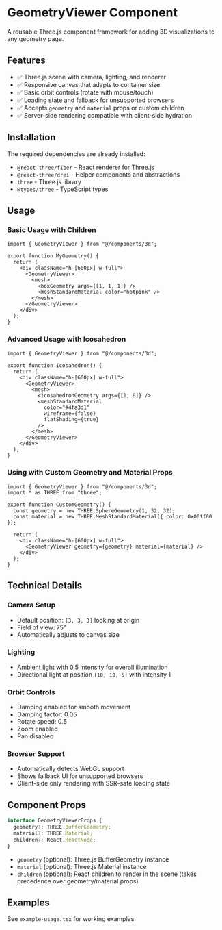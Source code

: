 # GeometryViewer Component

A reusable Three.js component framework for adding 3D visualizations to any geometry page.

## Features

- ✅ Three.js scene with camera, lighting, and renderer
- ✅ Responsive canvas that adapts to container size
- ✅ Basic orbit controls (rotate with mouse/touch)
- ✅ Loading state and fallback for unsupported browsers
- ✅ Accepts `geometry` and `material` props or custom children
- ✅ Server-side rendering compatible with client-side hydration

## Installation

The required dependencies are already installed:
- `@react-three/fiber` - React renderer for Three.js
- `@react-three/drei` - Helper components and abstractions
- `three` - Three.js library
- `@types/three` - TypeScript types

## Usage

### Basic Usage with Children

```tsx
import { GeometryViewer } from "@/components/3d";

export function MyGeometry() {
  return (
    <div className="h-[600px] w-full">
      <GeometryViewer>
        <mesh>
          <boxGeometry args={[1, 1, 1]} />
          <meshStandardMaterial color="hotpink" />
        </mesh>
      </GeometryViewer>
    </div>
  );
}
```

### Advanced Usage with Icosahedron

```tsx
import { GeometryViewer } from "@/components/3d";

export function Icosahedron() {
  return (
    <div className="h-[600px] w-full">
      <GeometryViewer>
        <mesh>
          <icosahedronGeometry args={[1, 0]} />
          <meshStandardMaterial
            color="#4fa3d1"
            wireframe={false}
            flatShading={true}
          />
        </mesh>
      </GeometryViewer>
    </div>
  );
}
```

### Using with Custom Geometry and Material Props

```tsx
import { GeometryViewer } from "@/components/3d";
import * as THREE from "three";

export function CustomGeometry() {
  const geometry = new THREE.SphereGeometry(1, 32, 32);
  const material = new THREE.MeshStandardMaterial({ color: 0x00ff00 });

  return (
    <div className="h-[600px] w-full">
      <GeometryViewer geometry={geometry} material={material} />
    </div>
  );
}
```

## Technical Details

### Camera Setup
- Default position: `[3, 3, 3]` looking at origin
- Field of view: 75°
- Automatically adjusts to canvas size

### Lighting
- Ambient light with 0.5 intensity for overall illumination
- Directional light at position `[10, 10, 5]` with intensity 1

### Orbit Controls
- Damping enabled for smooth movement
- Damping factor: 0.05
- Rotate speed: 0.5
- Zoom enabled
- Pan disabled

### Browser Support
- Automatically detects WebGL support
- Shows fallback UI for unsupported browsers
- Client-side only rendering with SSR-safe loading state

## Component Props

```typescript
interface GeometryViewerProps {
  geometry?: THREE.BufferGeometry;
  material?: THREE.Material;
  children?: React.ReactNode;
}
```

- `geometry` (optional): Three.js BufferGeometry instance
- `material` (optional): Three.js Material instance
- `children` (optional): React children to render in the scene (takes precedence over geometry/material props)

## Examples

See `example-usage.tsx` for working examples.
